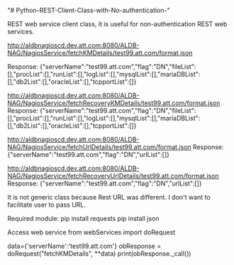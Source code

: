 "# Python-REST-Client-Class-with-No-authentication-" 

REST web service client class, it is useful for non-authentication REST web services.

http://aldbnagioscd.dev.att.com:8080/ALDB-NAG/NagiosService/fetchKMDetails/test99.att.com/format.json 

Response:  {"serverName":"test99.att.com","flag":"DN","fileList":[],"procList":[],"runList":[],"logList":[],"mysqlList":[],"mariaDBList":[],"db2List":[],"oracleList":[],"tcpportList":[]}

http://aldbnagioscd.dev.att.com:8080/ALDB-NAG/NagiosService/fetchRecoveryKMDetails/test99.att.com/format.json
Response: {"serverName":"test99.att.com","flag":"DN","fileList":[],"procList":[],"runList":[],"logList":[],"mysqlList":[],"mariaDBList":[],"db2List":[],"oracleList":[],"tcpportList":[]}

http://aldbnagioscd.dev.att.com:8080/ALDB-NAG/NagiosService/fetchUrlDetails/test99.att.com/format.json
Response: {"serverName":"test99.att.com","flag":"DN","urlList":[]}

http://aldbnagioscd.dev.att.com:8080/ALDB-NAG/NagiosService/fetchRecoveryUrlDetails/test99.att.com/format.json
Response: {"serverName":"test99.att.com","flag":"DN","urlList":[]}

It is not generic class because Rest URL was different. I don't want to facilitate user to pass URL.

Required module:
pip install requests
pip install json


Access web service
from webServices import doRequest

data={'serverName':'test99.att.com'}
obResponse = doRequest("fetchKMDetails", **data)
print(obResponse._call())